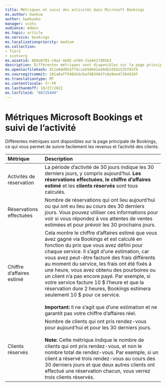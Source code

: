 ```yaml
---
title: Métriques et suivi des activités dans Microsoft Bookings
ms.author: kwekua
author: kwekuako
manager: scotv
audience: Admin
ms.topic: article
ms.service: bookings
ms.localizationpriority: medium
ms.collection:
- Tier2
- scotvorg
ms.assetid: 060a9781-c8a2-4e85-a769-31e6417d05b3
description: Différentes métriques sont disponibles sur la page principale de Bookings, ce qui vous permet de suivre facilement les revenus et l’activité des clients.
ms.openlocfilehash: 811e0dd95dff4cceb50642e49db2d562535f83fd
ms.sourcegitcommit: 181a0aff54842dcbafd834647c6e9ee47304d10f
ms.translationtype: MT
ms.contentlocale: fr-FR
ms.lasthandoff: 10/27/2022
ms.locfileid: "68725449"
---
```

# <a name="microsoft-bookings-metrics-and-activity-tracking"></a>Métriques Microsoft Bookings et suivi de l’activité

Différentes métriques sont disponibles sur la page principale de Bookings, ce qui vous permet de suivre facilement les revenus et l’activité des clients.

| Métrique | Description |
|:---|:---|
| Activités de réservation | La période d’activité de 30 jours indique les 30 derniers jours, y compris aujourd’hui. **Les réservations effectuées**, **le chiffre d’affaires estimé** et les **clients réservés** sont tous calculés. |
| Réservations effectuées | Nombre de réservations qui ont lieu aujourd’hui ou qui ont eu lieu au cours des 30 derniers jours. Vous pouvez utiliser ces informations pour voir si vous répondez à vos attentes de ventes estimées et pour prévoir les 30 prochains jours. |
| Chiffre d’affaires estimé | Cela montre le chiffre d’affaires estimé que vous avez gagné via Bookings et est calculé en fonction du prix que vous avez défini pour chaque service. Il s’agit d’une estimation, car vous avez peut-être facturé des frais différents au moment du service, les frais ont été fixés à une heure, vous avez obtenu des pourboires ou un client n’a pas encore payé. Par exemple, si votre service facture 10 $ l’heure et que la réservation dure 2 heures, Bookings estimera seulement 10 $ pour ce service.<br/><br/>**Important:** Il ne s’agit que d’une estimation et ne garantit pas votre chiffre d’affaires réel. |
| Clients réservés | Nombre de clients qui ont pris rendez-vous pour aujourd’hui et pour les 30 derniers jours.<br/><br/>**Note:** Cette métrique indique le nombre de clients qui ont pris rendez-vous, et non le nombre total de rendez-vous. Par exemple, si un client a réservé trois rendez-vous au cours des 30 derniers jours et que deux autres clients ont effectué une réservation chacun, vous verrez trois clients réservés. |
